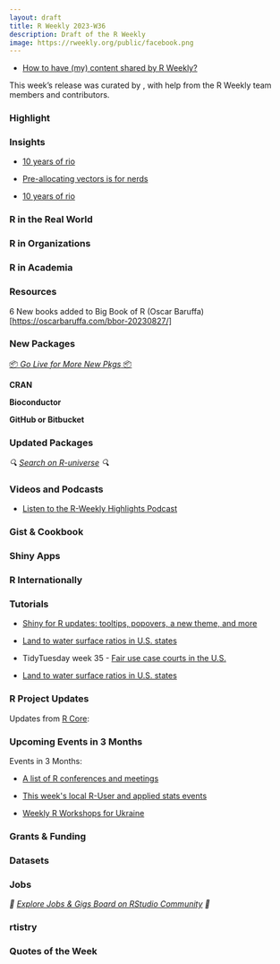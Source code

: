 ```yaml
---
layout: draft
title: R Weekly 2023-W36
description: Draft of the R Weekly
image: https://rweekly.org/public/facebook.png
---
```



+ [How to have (my) content shared by R Weekly?](https://github.com/rweekly/rweekly.org#how-to-have-my-content-shared-by-r-weekly)

This week’s release was curated by [](), with help from the R Weekly team members and contributors.



### Highlight



### Insights

* [10 years of rio](https://chainsawriot.com/postmannheim/2023/08/28/rio10.html)

+ [Pre-allocating vectors is for nerds](https://build--mm218-dev.netlify.app/posts/2023-08-29-allocations/)

* [10 years of rio](https://chainsawriot.com/postmannheim/2023/08/28/rio10.html)

### R in the Real World



### R in Organizations



### R in Academia



### Resources
6 New books added to Big Book of R (Oscar Baruffa)[https://oscarbaruffa.com/bbor-20230827/]


### New Packages

<p class="added-hostname"><a href="https://rweekly.org/live" target="_blank" class="externalLink">📦 <i>Go Live for More New Pkgs</i> 📦</a></p>


**CRAN**



**Bioconductor**



**GitHub or Bitbucket**



### Updated Packages

<i>🔍 [Search on R-universe](https://r-universe.dev/search/) 🔍</i>

### Videos and Podcasts

+ [Listen to the R-Weekly Highlights Podcast](https://rweekly.fireside.fm/)


### Gist & Cookbook



### Shiny Apps



### R Internationally



### Tutorials

+ [Shiny for R updates: tooltips, popovers, a new theme, and more](https://shiny.posit.co/blog/posts/bslib-tooltips/)

+ [Land to water surface ratios in U.S. states](https://jonathankitt.netlify.app/posts/2023-08-04-tt-us/)

+ TidyTuesday week 35 - [Fair use case courts in the U.S.](https://jonathankitt.netlify.app/posts/2023-08-29-tt-fair-use/)

+ [Land to water surface ratios in U.S. states](https://jonathankitt.netlify.app/posts/2023-08-04-tt-us/)


<!--<div class="post-more-begin></div><div class="post-more-end"></div>-->

### R Project Updates

Updates from [R Core](http://developer.r-project.org/blosxom.cgi/R-devel/NEWS):


### Upcoming Events in 3 Months

Events in 3 Months:


+ [A list of R conferences and meetings](https://jumpingrivers.github.io/meetingsR/events.html)

+ [This week's local R-User and applied stats events](https://community.rstudio.com/c/irl)

+ [Weekly R Workshops for Ukraine](https://sites.google.com/view/dariia-mykhailyshyna/main/r-workshops-for-ukraine)

### Grants & Funding


### Datasets


### Jobs

<i>💼 [Explore Jobs & Gigs Board on RStudio Community](https://community.rstudio.com/c/jobs/) 💼</i>

### rtistry


### Quotes of the Week
